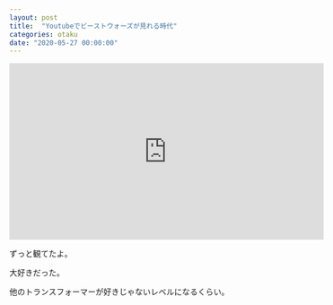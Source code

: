 ```yaml
---
layout: post
title:  "Youtubeでビーストウォーズが見れる時代"
categories: otaku
date: "2020-05-27 00:00:00"
---
```


<iframe width="560" height="315" src="https://www.youtube.com/embed/videoseries?list=PLhWipIfRhqz0stsLo2v9If0qbNDVfoSrY" frameborder="0" allow="accelerometer; autoplay; encrypted-media; gyroscope; picture-in-picture" allowfullscreen></iframe>

ずっと観てたよ。

大好きだった。

他のトランスフォーマーが好きじゃないレベルになるくらい。
